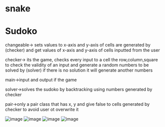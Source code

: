 # snake

# Sudoko

changeable-> sets values to x-axis and y-axis of cells are generated by (checker)
and get values of x-axis and y-axis of cells inputted from the user

checker-> its the game, checks every input to a cell the row,column,square to check the validity of an input
and generate a random numbers to be solved by (solver) if there is no solution it will generate another numbers

main->input and output if the game 

solver->solves the sudoko by backtracking using numbers generated by checker

pair->only a pair class that has x, y and give false to cells generated by checker to avoid user ot overwrite it 


![image](https://user-images.githubusercontent.com/57963805/184611405-89017e89-1b2f-49d5-aba6-a69d84b6c2b4.png)
![image](https://user-images.githubusercontent.com/57963805/184611422-e070a82f-2e93-4af4-92c5-61392d698502.png)
![image](https://user-images.githubusercontent.com/57963805/184611432-f67d1438-308b-411b-a269-8d2414da5e4e.png)
![image](https://user-images.githubusercontent.com/57963805/184611435-74b3088b-c7df-4432-a0a3-65600aef1a81.png)
